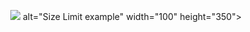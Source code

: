 <p align="center">
    <img src="./demo.gif"> alt="Size Limit example"
       width="100" height="350">
</p>
